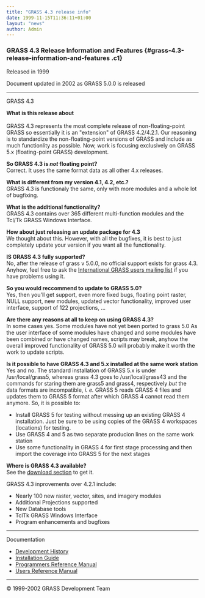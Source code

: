 ```yaml
---
title: "GRASS 4.3 release info"
date: 1999-11-15T11:36:11+01:00
layout: "news"
author: Admin
---
```


### GRASS 4.3 Release Information and Features {#grass-4.3-release-information-and-features .c1}

Released in 1999

Document updated in 2002 as GRASS 5.0.0 is released

------------------------------------------------------------------------

GRASS 4.3

**What is this release about**\
\
GRASS 4.3 represents the most complete release of non-floating-point
GRASS so essentially it is an \"extension\" of GRASS 4.2/4.2.1. Our
reasoning is to standardize the non-floating-point versions of GRASS and
include as much functionlity as possible. Now, work is focusing
exclusively on GRASS 5.x (floating-point GRASS) development.

**So GRASS 4.3 is *not* floating point?**\
Correct. It uses the same format data as all other 4.x releases.

**What is different from my version 4.1, 4.2, etc.?**\
GRASS 4.3 is functionaly the same, only with more modules and a whole
lot of bugfixing.

**What is the additional functionality?**\
GRASS 4.3 contains over 365 different multi-function modules and the
Tcl/Tk GRASS Windows Interface.

**How about just releasing an update package for 4.3**\
We thought about this. However, with all the bugfixes, it is best to
just completely update your version if you want all the
functionality.

**IS GRASS 4.3 fully supported?**\
No, after the release of grass v 5.0.0, no official support exists for
grass 4.3. Anyhow, feel free to ask the [International GRASS users
mailing list](../support.html) if you have problems using it.

**So you would reccommend to update to GRASS 5.0?**\
Yes, then you\'ll get support, even more fixed bugs, floating point
raster, NULL support, new modules, updated vector functionality,
improved user interface, support of 122 projections, \... 

**Are there any reasons at all to keep on using GRASS 4.3?**\
In some cases yes. Some modules have not yet been ported to grass 5.0 As
the user interface of some modules have changed and some modules have
been combined or have changed names, scripts may break, anyhow the
overall improved functionality of GRASS 5.0 will probably make it worth
the work to update scripts.

**Is it possible to have GRASS 4.3 and 5.x installed at the same work
station**\
Yes and no. The standard installation of GRASS 5.x is under
/usr/local/grass5, whereas grass 4.3 goes to /usr/local/grass43 and the
commands for staring them are grass5 and grass4, respectively *but* the
data formats are incompatible, *i. e.* GRASS 5 reads GRASS 4 files and
updates them to GRASS 5 format after which GRASS 4 cannot read them
anymore. So, it is possible to:

-   Install GRASS 5 for testing without messing up an existing GRASS 4
    installation. Just be sure to be using copies of the GRASS 4
    workspaces (locations) for testing.
-   Use GRASS 4 and 5 as two separate producion lines on the same work
    station
-   Use some functionality in GRASS 4 for first stage processing and
    then import the coverage into GRASS 5 for the next stages

**Where is GRASS 4.3 available?**\
See the [download section](../download.html) to get it.

GRASS 4.3 inprovements over 4.2.1 include:

-   Nearly 100 new raster, vector, sites, and imagery modules
-   Additional Projections supported
-   New Database tools
-   TclTk GRASS Windows Interface
-   Program enhancements and bugfixes

------------------------------------------------------------------------

Documentation

-   [Development History](../grass43/source/HISTORY.html)
-   [Installation Guide](../grass43/manuals/)
-   [Programmers Reference Manual](../grass43/manuals/)
-   [Users Reference Manual](../grass43/manuals/)

------------------------------------------------------------------------

&copy; 1999-2002 GRASS Development Team
